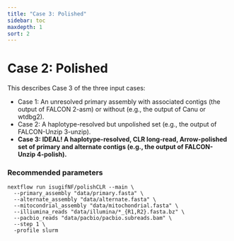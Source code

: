 ```yaml
---
title: "Case 3: Polished"
sidebar: toc
maxdepth: 1
sort: 2
---
```


# Case 2: Polished

This describes Case 3 of the three input cases:

* Case 1: An unresolved primary assembly with associated contigs (the output of FALCON 2-asm) or without (e.g., the output of Canu or wtdbg2).
* Case 2: A haplotype-resolved but unpolished set (e.g., the output of FALCON-Unzip 3-unzip).
* **Case 3: IDEAL! A haplotype-resolved, CLR long-read, Arrow-polished set of primary and alternate contigs (e.g., the output of FALCON-Unzip 4-polish).**

### Recommended parameters

```
nextflow run isugifNF/polishCLR --main \
  --primary_assembly "data/primary.fasta" \
  --alternate_assembly "data/alternate.fasta" \
  --mitocondrial_assembly "data/mitochondrial.fasta" \
  --illiumina_reads "data/illumina/*_{R1,R2}.fasta.bz" \
  --pacbio_reads "data/pacbio/pacbio.subreads.bam" \
  --step 1 \
  -profile slurm
```
